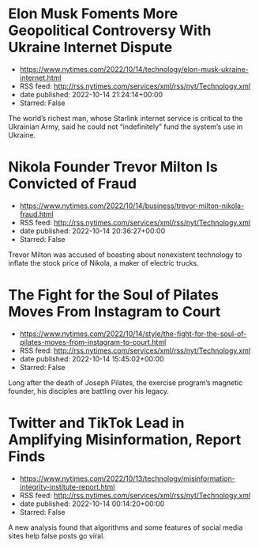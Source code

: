 # Elon Musk Foments More Geopolitical Controversy With Ukraine Internet Dispute
 - https://www.nytimes.com/2022/10/14/technology/elon-musk-ukraine-internet.html
 - RSS feed: http://rss.nytimes.com/services/xml/rss/nyt/Technology.xml
 - date published: 2022-10-14 21:24:14+00:00
 - Starred: False

The world’s richest man, whose Starlink internet service is critical to the Ukrainian Army, said he could not “indefinitely” fund the system’s use in Ukraine.

# Nikola Founder Trevor Milton Is Convicted of Fraud
 - https://www.nytimes.com/2022/10/14/business/trevor-milton-nikola-fraud.html
 - RSS feed: http://rss.nytimes.com/services/xml/rss/nyt/Technology.xml
 - date published: 2022-10-14 20:36:27+00:00
 - Starred: False

Trevor Milton was accused of boasting about nonexistent technology to inflate the stock price of Nikola, a maker of electric trucks.

# The Fight for the Soul of Pilates Moves From Instagram to Court
 - https://www.nytimes.com/2022/10/14/style/the-fight-for-the-soul-of-pilates-moves-from-instagram-to-court.html
 - RSS feed: http://rss.nytimes.com/services/xml/rss/nyt/Technology.xml
 - date published: 2022-10-14 15:45:02+00:00
 - Starred: False

Long after the death of Joseph Pilates, the exercise program’s magnetic founder, his disciples are battling over his legacy.

# Twitter and TikTok Lead in Amplifying Misinformation, Report Finds
 - https://www.nytimes.com/2022/10/13/technology/misinformation-integrity-institute-report.html
 - RSS feed: http://rss.nytimes.com/services/xml/rss/nyt/Technology.xml
 - date published: 2022-10-14 00:14:20+00:00
 - Starred: False

A new analysis found that algorithms and some features of social media sites help false posts go viral.
